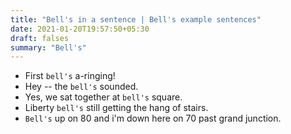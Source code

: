 ```yaml
---
title: "Bell's in a sentence | Bell's example sentences"
date: 2021-01-20T19:57:50+05:30
draft: falses
summary: "Bell's"
---
```

- First `bell's` a-ringing!
- Hey -- the `bell's` sounded.
- Yes, we sat together at `bell's` square.
- Liberty `bell's` still getting the hang of stairs.
- `Bell's` up on 80 and i'm down here on 70 past grand junction.
                 
